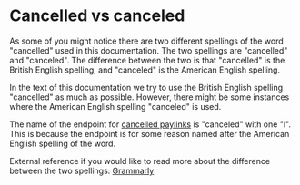 # Cancelled vs canceled

As some of you might notice there are two different spellings of the word "cancelled" used in this documentation. The two spellings are "cancelled" and "canceled". The difference between the two is that "cancelled" is the British English spelling, and "canceled" is the American English spelling.

In the text of this documentation we try to use the British English spelling "cancelled" as much as possible. However, there might be some instances where the American English spelling "canceled" is used.

The name of the endpoint for [cancelled paylinks](paylink-canceled.md) is "canceled" with one "l". This is because the endpoint is for some reason named after the American English spelling of the word.

External reference if you would like to read more about the difference between the two spellings: [Grammarly](https://www.grammarly.com/blog/canceled-vs-cancelled/)